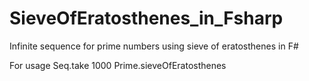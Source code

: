 SieveOfEratosthenes_in_Fsharp
=============================

Infinite sequence for prime numbers using sieve of eratosthenes in F#

For usage
    Seq.take 1000 Prime.sieveOfEratosthenes
